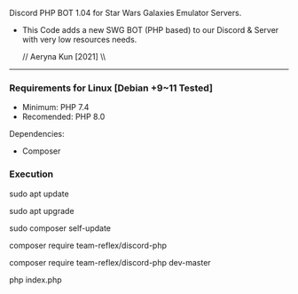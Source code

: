 Discord PHP BOT 1.04 for Star Wars Galaxies Emulator Servers.

* This Code adds a new SWG BOT (PHP based) to our
Discord & Server with very low resources needs.

   // Aeryna Kun [2021] \\\
 
 ----------------------------

### Requirements for Linux [Debian +9~11 Tested]

- Minimum: PHP 7.4
- Recomended: PHP 8.0


Dependencies:
- Composer



### Execution


sudo apt update

sudo apt upgrade

sudo composer self-update

composer require team-reflex/discord-php

composer require team-reflex/discord-php dev-master

php index.php

